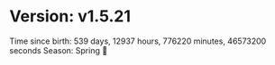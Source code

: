 # Version: v1.5.21
Time since birth: 539 days, 12937 hours, 776220 minutes, 46573200 seconds
Season: Spring 🌸
